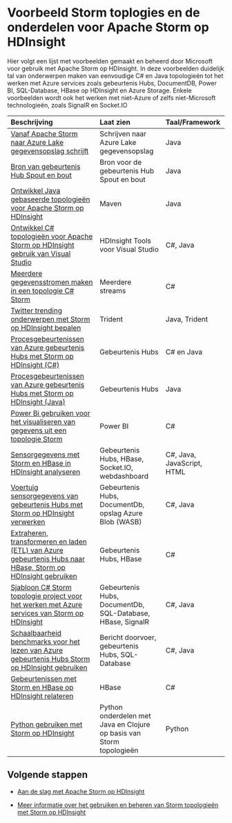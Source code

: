 <properties
 pageTitle="Voorbeeld Apache Storm topologieën op HDInsight | Microsoft Azure"
 description="Een lijst met voorbeeld Storm topologieën gemaakt en getest met Apache Storm op HDInsight inclusief eenvoudige C# en Java topologieën en werken met Hubs gebeurtenis."
 services="hdinsight"
 documentationCenter=""
 authors="Blackmist"
 manager="jhubbard"
 editor="cgronlun"
    tags="azure-portal"/>

<tags
 ms.service="hdinsight"
 ms.devlang="na"
 ms.topic="article"
 ms.tgt_pltfrm="na"
 ms.workload="big-data"
 ms.date="08/23/2016"
 ms.author="larryfr"/>

# <a name="example-storm-toplogies-and-components-for-apache-storm-on-hdinsight"></a>Voorbeeld Storm toplogies en de onderdelen voor Apache Storm op HDInsight

Hier volgt een lijst met voorbeelden gemaakt en beheerd door Microsoft voor gebruik met Apache Storm op HDInsight. In deze voorbeelden duidelijk tal van onderwerpen maken van eenvoudige C# en Java topologieën tot het werken met Azure services zoals gebeurtenis Hubs, DocumentDB, Power BI, SQL-Database, HBase op HDInsight en Azure Storage. Enkele voorbeelden wordt ook het werken met niet-Azure of zelfs niet-Microsoft technologieën, zoals SignalR en Socket.IO

| Beschrijving                                                                                             | Laat zien                                         | Taal/Framework         |
|:--------------------------------------------------------------------------------------------------------|:-----------------------------------------------------|:---------------------------|
| [Vanaf Apache Storm naar Azure Lake gegevensopslag schrijft](hdinsight-storm-write-data-lake-store.md) | Schrijven naar Azure Lake gegevensopslag | Java |
| [Bron van gebeurtenis Hub Spout en bout](https://github.com/apache/storm/tree/master/external/storm-eventhubs) | Bron voor de gebeurtenis Hub Spout en bout | Java |
| [Ontwikkel Java gebaseerde topologieën voor Apache Storm op HDInsight][5797064f]                                 | Maven                                                | Java                       |
| [Ontwikkel C# topologieën voor Apache Storm op HDInsight gebruik van Visual Studio][16fce2d1]                     | HDInsight Tools voor Visual Studio                    | C#, Java                   |
| [Meerdere gegevensstromen maken in een topologie C# Storm][ec5a4064]                                         | Meerdere streams                                     | C#                         |
| [Twitter trending onderwerpen met Storm op HDInsight bepalen][3c86c7c8]                                   | Trident                                              | Java, Trident              |
| [Procesgebeurtenissen van Azure gebeurtenis Hubs met Storm op HDInsight (C#)][844d1d81]                                | Gebeurtenis Hubs                                           | C# en Java                |
| [Procesgebeurtenissen van Azure gebeurtenis Hubs met Storm op HDInsight (Java)](hdinsight-storm-develop-java-event-hub-topology.md) | Gebeurtenis Hubs | Java |
| [Power Bi gebruiken voor het visualiseren van gegevens uit een topologie Storm][94d15238]                              | Power BI                                             | C#                         |
| [Sensorgegevens met Storm en HBase in HDInsight analyseren][ab894747]                                     | Gebeurtenis Hubs, HBase, Socket.IO, webdashboard          | C#, Java, JavaScript, HTML |
| [Voertuig sensorgegevens van gebeurtenis Hubs met Storm op HDInsight verwerken][246ee964]                        | Gebeurtenis Hubs, DocumentDb, opslag Azure Blob (WASB)    | C#, Java                   |
| [Extraheren, transformeren en laden (ETL) van Azure gebeurtenis Hubs naar HBase, Storm op HDInsight gebruiken][b4b68194] | Gebeurtenis Hubs, HBase                                    | C#                         |
| [Sjabloon C# Storm topologie project voor het werken met Azure services van Storm op HDInsight][ce0c02a2]  | Gebeurtenis Hubs, DocumentDb, SQL-Database, HBase, SignalR | C#, Java                   |
| [Schaalbaarheid benchmarks voor het lezen van Azure gebeurtenis Hubs Storm op HDInsight gebruiken][d6c540e3]           | Bericht doorvoer, gebeurtenis Hubs, SQL-Database         | C#, Java                   |
| [Gebeurtenissen met Storm en HBase op HDInsight relateren](hdinsight-storm-correlation-topology.md) | HBase | C# |
| [Python gebruiken met Storm op HDInsight](hdinsight-storm-develop-python-topology.md) | Python onderdelen met Java en Clojure op basis van Storm topologieën | Python |

## <a name="next-steps"></a>Volgende stappen

* [Aan de slag met Apache Storm op HDInsight][2b8c3488]

* [Meer informatie over het gebruiken en beheren van Storm topologieën met Storm op HDInsight][6eb0d3b8]

  [2b8c3488]: hdinsight-apache-storm-tutorial-get-started-linux.md "Informatie over het maken van een Storm op HDInsight cluster met behulp van het Dashboard Storm en het implementeren van voorbeeld topologieën."
  [6eb0d3b8]: hdinsight-storm-deploy-monitor-topology.md "Informatie over het implementeren en te beheren met behulp van het Dashboard Storm op het web en Storm UI of de HDInsight-hulpmiddelen voor Visual Studio topologieën."
  [16fce2d1]: hdinsight-storm-develop-csharp-visual-studio-topology.md "Informatie over het maken van C# Storm topologieën met behulp van de hulpmiddelen HDInsight voor Visual Studio."
  [5797064f]: hdinsight-storm-develop-java-topology.md "Informatie over het maken van Storm topologieën in Java, met behulp van Maven, door te maken van de topologie van een eenvoudige wordcount."
  [94d15238]: hdinsight-storm-power-bi-topology.md "Laat zien hoe u gegevens naar Power BI uit een C#-topologie schrijven en maken van een grafiek en het dashboard van de gegevens."
  [ec5a4064]: https://github.com/Blackmist/csharp-storm-example "Ziet u een eenvoudige Storm topologie waarmee een wordcount, geïmplementeerd in C#. Dit toont ook aan het maken van meerdere gegevensstromen binnen een C#-topologie."
  [844d1d81]: hdinsight-storm-develop-csharp-event-hub-topology.md "Leer hoe u gegevens lezen en schrijven van Azure gebeurtenis Hubs met Storm op HDInsight."
  [ab894747]: hdinsight-storm-sensor-data-analysis.md "Informatie over het gebruik van Apache Storm op HDInsight voor het verwerken van sensorgegevens van Azure gebeurtenis Hubs visualiseren met D3.js, en sla deze (optioneel), naar HBase."
  [3c86c7c8]: hdinsight-storm-twitter-trending.md "Leer hoe u Trident gebruiken om te maken van de topologie van een Storm die bepaalt trending onderwerpen (gebaseerd op hashtags,) op Twitter."
  [246ee964]: hdinsight-storm-iot-eventhub-documentdb.md "Documenten van Azure DocumentDB voor gegevens verwijst naar informatie over het gebruik van de topologie van een Storm om berichten te lezen van Azure gebeurtenis Hubs, lezen en opslaan van gegevens met Azure Storage."
  [d6c540e3]: https://github.com/hdinsight/hdinsight-storm-examples/blob/master/EventCountExample "Verschillende topologieën om te laten zien doorvoer bij het lezen van Azure gebeurtenis Hubs en opslaan met SQL-Database met Apache Storm op HDInsight."
  [b4b68194]: https://github.com/hdinsight/hdinsight-storm-examples/blob/master/RealTimeETLExample "Informatie over het lezen van gegevens van Azure gebeurtenis Hubs, statistische en transformeren van de gegevens en vervolgens opslaan naar HBase op HDInsight."
  [ce0c02a2]: https://github.com/hdinsight/hdinsight-storm-examples/tree/master/templates/HDInsightStormExamples "Dit project bevat sjablonen voor spouts, bouten en topologieën om te communiceren met verschillende Azure services zoals gebeurtenis Hubs, DocumentDB en SQL-Database."
 
